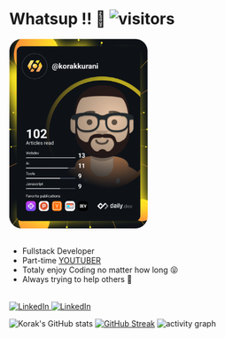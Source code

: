 # Whatsup !! 👋  ![visitors](https://visitor-badge.laobi.icu/badge?page_id=korak-997.korak-997)

<div style="display:flex; flex-wrap:wrap; width:90%;justify-content:space-between; align-items:center;">
  <a href="https://app.daily.dev/DailyDevTips"><img align="right" src="https://github.com/korak-997/korak-997/blob/master/devcard.svg" width="250" alt="Korak Kurani's Dev Card"/></a>
  <ul style="margin: 2rem 0;">
    <li>Fullstack Developer </li>
    <li>Part-time <a href="https://www.youtube.com/channel/UC9j6pieJxlXmpq0k7kV1VDg" target="_blank">YOUTUBER</a></li>
    <li>Totaly enjoy Coding no matter how long 😝</li>
    <li>Always trying to help others 🙂</li>
  </ul>
</div>
<a href="https://www.youtube.com/channel/UC9j6pieJxlXmpq0k7kV1VDg" target="_blank">
    <img
      src="https://img.shields.io/badge/YouTube-%23FF0000.svg?style=for-the-badge&logo=YouTube&logoColor=white"
      alt="LinkedIn"
    />
  </a>
  <a href="https://linkedin.com/in/korak-kurani-94351b235" target="_blank">
    <img
      src="https://img.shields.io/badge/linkedin-%230077B5.svg?style=for-the-badge&logo=linkedin&logoColor=white"
      alt="LinkedIn"
    />
  </a>

![Korak's GitHub stats](https://github-readme-stats.vercel.app/api?username=korak-997&show_icons=true&theme=transparent)
[![GitHub Streak](https://streak-stats.demolab.com?user=korak-997&theme=transparent&hide_border=true&date_format=j%20M%5B%20Y%5D)](https://git.io/streak-stats)
![activity graph](https://github-readme-activity-graph.vercel.app/graph?username=korak-997&theme=github-compact&hide_border=true)
